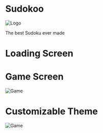 # Sudokoo 
![Logo](https://github.com/MrC3drik/Sudokoo/blob/master/android/app/src/main/res/mipmap-xxxhdpi/ic_launcher_round.png?raw=true)

The best Sudoku ever made

# Loading Screen

# Game Screen
![Game](https://github.com/MrC3drik/Sudokoo/blob/master/images/game_page/GamePageLight.png?raw=true)

# Customizable Theme
![Game](https://github.com/MrC3drik/Sudokoo/blob/master/images/game_page/GamePageDark.png?raw=true)
